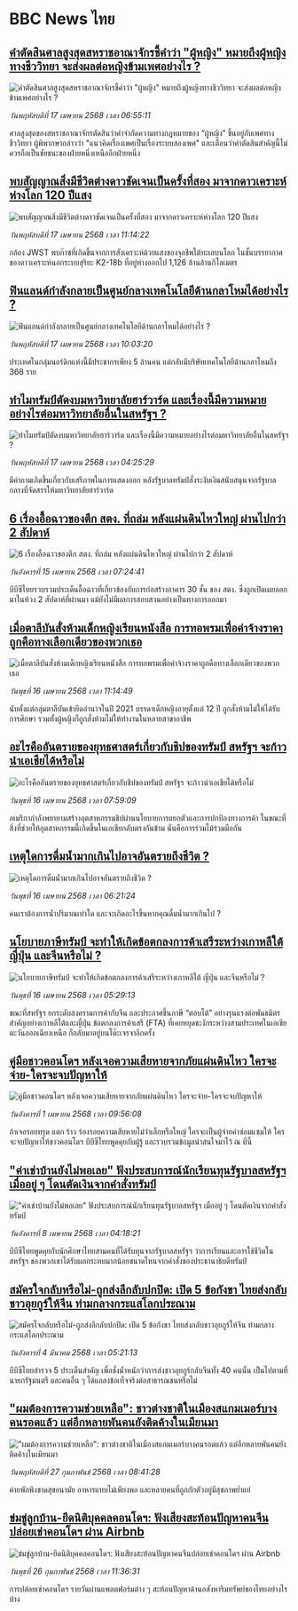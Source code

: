 # BBC News ไทย## [คำตัดสินศาลสูงสุดสหราชอาณาจักรชี้คำว่า "ผู้หญิง" หมายถึงผู้หญิงทางชีววิทยา จะส่งผลต่อหญิงข้ามเพศอย่างไร ? ](https://www.bbc.com/thai/articles/cly1095n2v1o?at_campaign=githubrss)![คำตัดสินศาลสูงสุดสหราชอาณาจักรชี้คำว่า "ผู้หญิง" หมายถึงผู้หญิงทางชีววิทยา จะส่งผลต่อหญิงข้ามเพศอย่างไร ? ](https://ichef.bbci.co.uk/ace/standard/240/cpsprodpb/9779/live/776808a0-1b47-11f0-b1b3-7358f8d35a35.jpg)_วันพฤหัสบดีที่ 17 เมษายน 2568 เวลา 06:55:11_ศาลสูงสุดของสหราชอาณาจักรตัดสินว่าคำจำกัดความทางกฎหมายของ “ผู้หญิง” ขึ้นอยู่กับเพศทางชีววิทยา ผู้พิพากษากล่าวว่า "แนวคิดเรื่องเพศเป็นเรื่องระบบสองเพศ" และเตือนว่าคำตัดสินสำคัญนี้ไม่ควรถือเป็นชัยชนะของฝ่ายหนึ่งเหนืออีกฝ่ายหนึ่ง## [พบสัญญาณสิ่งมีชีวิตต่างดาวชัดเจนเป็นครั้งที่สอง มาจากดาวเคราะห์ห่างโลก 120 ปีแสง](https://www.bbc.com/thai/articles/cjr75e7w9g1o?at_campaign=githubrss)![พบสัญญาณสิ่งมีชีวิตต่างดาวชัดเจนเป็นครั้งที่สอง มาจากดาวเคราะห์ห่างโลก 120 ปีแสง](https://ichef.bbci.co.uk/ace/standard/240/cpsprodpb/0b0e/live/6fd33320-16b1-11f0-b1b3-7358f8d35a35.jpg)_วันพฤหัสบดีที่ 17 เมษายน 2568 เวลา 11:14:22_กล้อง JWST พบก๊าซที่เกิดขึ้นจากการสังเคราะห์ด้วยแสงของจุลชีพใต้ทะเลบนโลก ในชั้นบรรยากาศของดาวเคราะห์นอกระบบสุริยะ K2-18b ที่อยู่ห่างออกไป 1,126 ล้านล้านกิโลเมตร## [ฟินแลนด์กำลังกลายเป็นศูนย์กลางเทคโนโลยีด้านกลาโหมได้อย่างไร ?](https://www.bbc.com/thai/articles/cjr757jj71wo?at_campaign=githubrss)![ฟินแลนด์กำลังกลายเป็นศูนย์กลางเทคโนโลยีด้านกลาโหมได้อย่างไร ?](https://ichef.bbci.co.uk/ace/standard/240/cpsprodpb/f02f/live/fe023d80-1a9e-11f0-a455-cf1d5f751d2f.jpg)_วันพฤหัสบดีที่ 17 เมษายน 2568 เวลา 10:03:20_ประเทศในกลุ่มนอร์ดิกแห่งนี้มีประชากรเพียง 5 ล้านคน แต่กลับมีบริษัทเทคโนโลยีด้านกลาโหมถึง 368 ราย## [ทำไมทรัมป์ตัดงบมหาวิทยาลัยฮาร์วาร์ด และเรื่องนี้มีความหมายอย่างไรต่อมหาวิทยาลัยอื่นในสหรัฐฯ ?](https://www.bbc.com/thai/articles/cn8v35qv28qo?at_campaign=githubrss)![ทำไมทรัมป์ตัดงบมหาวิทยาลัยฮาร์วาร์ด และเรื่องนี้มีความหมายอย่างไรต่อมหาวิทยาลัยอื่นในสหรัฐฯ ?](https://ichef.bbci.co.uk/ace/standard/240/cpsprodpb/5668/live/9a090120-1a07-11f0-8c0c-cf94af8e2715.jpg)_วันพฤหัสบดีที่ 17 เมษายน 2568 เวลา 04:25:29_มีคำถามเกิดขึ้นเกี่ยวกับเสรีภาพในการแสดงออก หลังรัฐบาลทรัมป์สั่งระงับเงินสนับสนุนจากรัฐบาลกลางที่จัดสรรให้มหาวิทยาลัยฮาร์วาร์ด## [6 เรื่องอื้อฉาวของตึก สตง. ที่ถล่ม หลังแผ่นดินไหวใหญ่ ผ่านไปกว่า 2 สัปดาห์](https://www.bbc.com/thai/articles/c24qzd9vr3yo?at_campaign=githubrss)![6 เรื่องอื้อฉาวของตึก สตง. ที่ถล่ม หลังแผ่นดินไหวใหญ่ ผ่านไปกว่า 2 สัปดาห์](https://ichef.bbci.co.uk/ace/standard/240/cpsprodpb/c4ce/live/5d424470-19be-11f0-8a1e-3ff815141b98.jpg)_วันอังคารที่ 15 เมษายน 2568 เวลา 07:24:41_บีบีซีไทยรวบรวมประเด็นอื้อฉาวที่เกี่ยวข้องกับการก่อสร้างอาคาร 30 ชั้น ของ สตง. ซึ่งถูกเปิดเผยออกมาในห้วง 2 สัปดาห์ที่ผ่านมา แม้ยังไม่มีผลการสอบสวนอย่างเป็นทางการออกมา## [เมื่อตาลีบันสั่งห้ามเด็กหญิงเรียนหนังสือ การทอพรมเพื่อค่าจ้างราคาถูกคือทางเลือกเดียวของพวกเธอ](https://www.bbc.com/thai/articles/creq5q9gey5o?at_campaign=githubrss)![เมื่อตาลีบันสั่งห้ามเด็กหญิงเรียนหนังสือ การทอพรมเพื่อค่าจ้างราคาถูกคือทางเลือกเดียวของพวกเธอ](https://ichef.bbci.co.uk/ace/standard/240/cpsprodpb/6791/live/f833a580-1a9c-11f0-b1b3-7358f8d35a35.jpg)_วันพุธที่ 16 เมษายน 2568 เวลา 11:14:49_นับตั้งแต่กลุ่มตาลีบันเข้ายึดอำนาจในปี 2021 บรรดาเด็กหญิงอายุตั้งแต่ 12 ปี ถูกสั่งห้ามไม่ให้ได้รับการศึกษา รวมทั้งผู้หญิงก็ถูกสั่งห้ามไม่ให้ทำงานในหลายสาขาอาชีพ## [อะไรคืออันตรายของยุทธศาสตร์เกี่ยวกับชิปของทรัมป์ สหรัฐฯ จะก้าวนำเอเชียได้หรือไม่ ](https://www.bbc.com/thai/articles/cp8vj14nz95o?at_campaign=githubrss)![อะไรคืออันตรายของยุทธศาสตร์เกี่ยวกับชิปของทรัมป์ สหรัฐฯ จะก้าวนำเอเชียได้หรือไม่ ](https://ichef.bbci.co.uk/ace/standard/240/cpsprodpb/f166/live/3217cd90-1a97-11f0-a455-cf1d5f751d2f.jpg)_วันพุธที่ 16 เมษายน 2568 เวลา 07:59:09_อเมริกากำลังพยายามสร้างอุตสาหกรรมชิปผ่านนโยบายการแยกตัวและการปกป้องทางการค้า ในขณะที่สิ่งที่ช่วยให้อุตสาหกรรมนี้เกิดขึ้นในเอเชียกลับตรงกันข้าม นั่นคือการร่วมไม้ร่วมมือกัน## [เหตุใดการดื่มน้ำมากเกินไปอาจอันตรายถึงชีวิต ?](https://www.bbc.com/thai/articles/cg412zqx702o?at_campaign=githubrss)![เหตุใดการดื่มน้ำมากเกินไปอาจอันตรายถึงชีวิต ?](https://ichef.bbci.co.uk/ace/standard/240/cpsprodpb/9a00/live/cff8d920-0019-11f0-88f0-e7b18f8db6a7.jpg)_วันพุธที่ 16 เมษายน 2568 เวลา 06:21:24_คนเราต้องการน้ำปริมาณเท่าใด และจะเกิดอะไรขึ้นหากคุณดื่มน้ำมากเกินไป ?## [นโยบายภาษีทรัมป์ จะทำให้เกิดข้อตกลงการค้าเสรีระหว่างเกาหลีใต้ ญี่ปุ่น และจีนหรือไม่ ?](https://www.bbc.com/thai/articles/cy8q5nw2y4no?at_campaign=githubrss)![นโยบายภาษีทรัมป์ จะทำให้เกิดข้อตกลงการค้าเสรีระหว่างเกาหลีใต้ ญี่ปุ่น และจีนหรือไม่ ?](https://ichef.bbci.co.uk/ace/standard/240/cpsprodpb/14a1/live/10f51b20-1a2b-11f0-8a1e-3ff815141b98.jpg)_วันพุธที่ 16 เมษายน 2568 เวลา 05:29:13_ขณะที่สหรัฐฯ ยกระดับสงครามการค้ากับจีน และประกาศขึ้นภาษี “ตอบโต้” อย่างรุนแรงต่อพันธมิตรสำคัญอย่างเกาหลีใต้และญี่ปุ่น ข้อตกลงการค้าเสรี (FTA) ที่เคยหยุดชะงักระหว่างสามประเทศในเอเชียตะวันออกเฉียงเหนือ ก็กลับมาอยู่บนโต๊ะเจรจาอีกครั้ง## [คู่มือชาวคอนโดฯ หลังเจอความเสียหายจากภัยแผ่นดินไหว ใครจะจ่าย-ใครจะจบปัญหาให้](https://www.bbc.com/thai/articles/c807rxp8lxpo?at_campaign=githubrss)![คู่มือชาวคอนโดฯ หลังเจอความเสียหายจากภัยแผ่นดินไหว ใครจะจ่าย-ใครจะจบปัญหาให้](https://ichef.bbci.co.uk/ace/standard/240/cpsprodpb/3cdd/live/100dc880-0edf-11f0-b234-07dc7691c360.jpg)_วันอังคารที่ 1 เมษายน 2568 เวลา 09:56:08_ถ้าเจอรอยทรุด แตก ร้าว ร่องรอยความเสียหายไม่ว่าเล็กหรือใหญ่ ใครจะเป็นผู้จ่ายค่าซ่อมแซมให้ ใครจะจบปัญหาให้ชาวคอนโดฯ บีบีซีไทยพูดคุยกับผู้รู้ และรวบรวมข้อมูลน่าสนใจมาไว้ ณ ที่นี้## ["ค่าเช่าบ้านยังไม่พอเลย" ฟังประสบการณ์นักเรียนทุนรัฐบาลสหรัฐฯ เมื่ออยู่ ๆ โดนตัดเงินจากคำสั่งทรัมป์](https://www.bbc.com/thai/articles/cewkjr8yny8o?at_campaign=githubrss)!["ค่าเช่าบ้านยังไม่พอเลย" ฟังประสบการณ์นักเรียนทุนรัฐบาลสหรัฐฯ เมื่ออยู่ ๆ โดนตัดเงินจากคำสั่งทรัมป์](https://ichef.bbci.co.uk/ace/standard/240/cpsprodpb/8497/live/99a530e0-066c-11f0-88b7-5556e7b55c5e.jpg)_วันอังคารที่ 8 เมษายน 2568 เวลา 04:18:21_บีบีซีไทยพูดคุยกับนักศึกษาไทยสามคนที่ได้รับทุนจากรัฐบาลสหรัฐฯ ว่าการเรียนและการใช้ชีวิตในสหรัฐฯ ของพวกเขาได้รับผลกระทบมากน้อยขนาดไหนจากคำสั่งของประธานาธิบดีทรัมป์## [สมัครใจกลับหรือไม่-ถูกส่งลึกลับปกปิด: เปิด 5 ข้อกังขา ไทยส่งกลับชาวอุยกูร์ให้จีน ท่ามกลางกระแสโลกประณาม](https://www.bbc.com/thai/articles/cj677j4r6jno?at_campaign=githubrss)![สมัครใจกลับหรือไม่-ถูกส่งลึกลับปกปิด: เปิด 5 ข้อกังขา ไทยส่งกลับชาวอุยกูร์ให้จีน ท่ามกลางกระแสโลกประณาม](https://ichef.bbci.co.uk/ace/standard/240/cpsprodpb/b503/live/bfb85050-f5c3-11ef-97ab-abb74cabf06c.jpg)_วันอังคารที่ 4 มีนาคม 2568 เวลา 05:21:13_บีบีซีไทยสำรวจ 5 ประเด็นสำคัญ เพื่อชั่งน้ำหนักว่าการส่งชาวอุยกูร์กลับจีนทั้ง 40 คนนั้น เป็นไปตามที่นายกรัฐมนตรี และคนอื่น ๆ ได้แถลงข้อเท็จจริงต่อสาธารณชนหรือไม่## ["ผมต้องการความช่วยเหลือ": ชาวต่างชาติในเมืองสแกมเมอร์บางคนรอดแล้ว แต่อีกหลายพันคนยังติดค้างในเมียนมา](https://www.bbc.com/thai/articles/cdx229ek55qo?at_campaign=githubrss)!["ผมต้องการความช่วยเหลือ": ชาวต่างชาติในเมืองสแกมเมอร์บางคนรอดแล้ว แต่อีกหลายพันคนยังติดค้างในเมียนมา](https://ichef.bbci.co.uk/ace/standard/240/cpsprodpb/cac7/live/60c82030-f4b9-11ef-9e61-71ee71f26eb1.jpg)_วันพฤหัสบดีที่ 27 กุมภาพันธ์ 2568 เวลา 08:41:28_ค่ายพักพิงขาดสุขอนามัย อาหารแทบไม่เพียงพอ และหลายคนที่ถูกกักตัวอยู่มีสุขภาพย่ำแย่## [ข่มขู่ลูกบ้าน-ยึดนิติบุคคลคอนโดฯ: ฟังเสียงสะท้อนปัญหาคนจีนปล่อยเช่าคอนโดฯ ผ่าน Airbnb](https://www.bbc.com/thai/articles/c5y920wzjvxo?at_campaign=githubrss)![ข่มขู่ลูกบ้าน-ยึดนิติบุคคลคอนโดฯ: ฟังเสียงสะท้อนปัญหาคนจีนปล่อยเช่าคอนโดฯ ผ่าน Airbnb](https://ichef.bbci.co.uk/ace/standard/240/cpsprodpb/a700/live/73f34de0-f42f-11ef-896e-d7e7fb1719a4.jpg)_วันพุธที่ 26 กุมภาพันธ์ 2568 เวลา 11:36:31_การปล่อยเช่าคอนโดฯ รายวันผ่านแพลตฟอร์มต่าง ๆ สะท้อนปัญหาด้านอสังหาริมทรัพย์ของไทยอย่างไรบ้าง